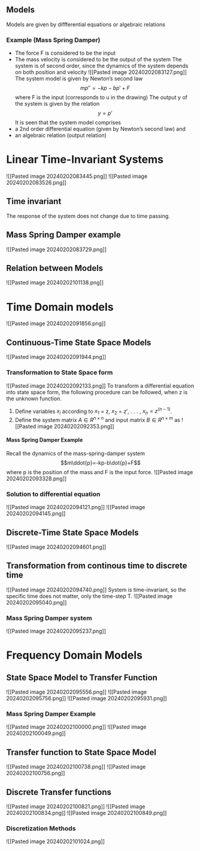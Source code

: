 ## Models
Models are given by diffferential equations or algebraic relations

### Example (Mass Spring Damper)
- The force F is considered to be the input
- The mass velocity is considered to be the output of the system
The system is of second order, since the dynamics of the system depends on both
position and velocity
![[Pasted image 20240202083127.png]]
The system model is given by Newton’s second law
$$mp''=-kp-bp'+F$$
where F is the input (corresponds to u in the drawing)
The output y of the system is given by the relation
$$y=p'$$
It is seen that the system model comprises
- a 2nd order differential equation (given by Newton’s second law) and
- an algebraic relation (output relation)

# Linear Time-Invariant Systems
![[Pasted image 20240202083445.png]]
![[Pasted image 20240202083526.png]]
## Time invariant
The response of the system does not change due to time passing.

## Mass Spring Damper example
![[Pasted image 20240202083729.png]]
## Relation between Models
![[Pasted image 20240202101138.png]]
# Time Domain models
![[Pasted image 20240202091856.png]]
## Continuous-Time State Space Models
![[Pasted image 20240202091944.png]]

### Transformation to State Space form
![[Pasted image 20240202092133.png]]
To transform a differential equation into state space form, the following procedure can be
followed, when z is the unknown function.
1. Define variables $x_i$ according to $x_1$ = z, $x_2$ = $z'$, . . . , $x_n = z^{(n−1)}$.
2. Define the system matrix $A ∈ R^{n×n}$ and input matrix $B ∈ R^{n×m}$ as
![[Pasted image 20240202092353.png]]

#### Mass Spring Damper Example
Recall the dynamics of the mass-spring-damper system
$$m\ddot{p}=-kp-b\dot{p}+F$$
where p is the position of the mass and F is the input force.
![[Pasted image 20240202093328.png]]

### Solution to differential equation
![[Pasted image 20240202094121.png]]
![[Pasted image 20240202094145.png]]

## Discrete-Time State Space Models
![[Pasted image 20240202094601.png]]

## Transformation from continous time to discrete time
![[Pasted image 20240202094740.png]]
System is time-invariant, so the specific time does not matter, only the time-step T.
![[Pasted image 20240202095040.png]]

### Mass Spring Damper system
![[Pasted image 20240202095237.png]]

# Frequency Domain Models
## State Space Model to Transfer Function
![[Pasted image 20240202095556.png]]
![[Pasted image 20240202095756.png]]
![[Pasted image 20240202095931.png]]

### Mass Spring Damper Example
![[Pasted image 20240202100000.png]]
![[Pasted image 20240202100049.png]]

## Transfer function to State Space Model
![[Pasted image 20240202100738.png]]
![[Pasted image 20240202100756.png]]
## Discrete Transfer functions
![[Pasted image 20240202100821.png]]
![[Pasted image 20240202100834.png]]
![[Pasted image 20240202100849.png]]
### Discretization Methods
![[Pasted image 20240202101024.png]]